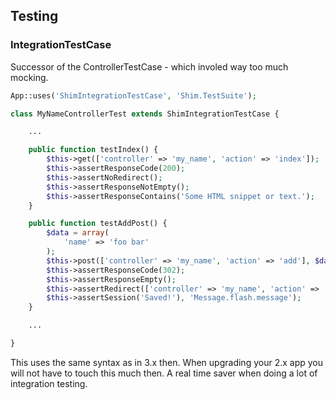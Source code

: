 ## Testing

### IntegrationTestCase
Successor of the ControllerTestCase - which involed way too much mocking.

```php
App::uses('ShimIntegrationTestCase', 'Shim.TestSuite');

class MyNameControllerTest extends ShimIntegrationTestCase {

	...

	public function testIndex() {
		$this->get(['controller' => 'my_name', 'action' => 'index']);
		$this->assertResponseCode(200);
		$this->assertNoRedirect();
		$this->assertResponseNotEmpty();
		$this->assertResponseContains('Some HTML snippet or text.');
	}

	public function testAddPost() {
		$data = array(
			'name' => 'foo bar'
		);
		$this->post(['controller' => 'my_name', 'action' => 'add'], $data);
		$this->assertResponseCode(302);
		$this->assertResponseEmpty();
		$this->assertRedirect(['controller' => 'my_name', 'action' => 'index']);
		$this->assertSession('Saved!'), 'Message.flash.message');
	}

	...

}
```
This uses the same syntax as in 3.x then. When upgrading your 2.x app you will
not have to touch this much then. A real time saver when doing a lot of integration testing.
